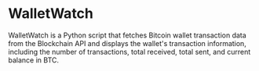 # WalletWatch
WalletWatch is a Python script that fetches Bitcoin wallet transaction data from the Blockchain API and displays the wallet's transaction information, including the number of transactions, total received, total sent, and current balance in BTC.
